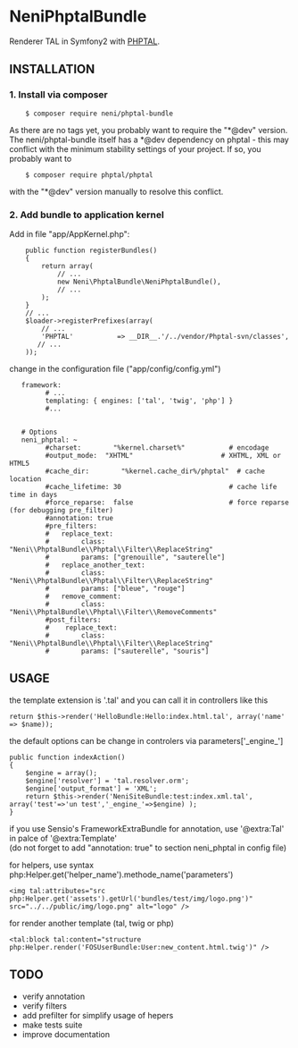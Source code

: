 NeniPhptalBundle
================

Renderer TAL in Symfony2 with [PHPTAL](http://phptal.org/).

## INSTALLATION

### 1. Install via composer

        $ composer require neni/phptal-bundle
        
As there are no tags yet, you probably want to require the "*@dev" version. The neni/phptal-bundle itself has a *@dev dependency on phptal - this may conflict with the minimum stability settings of your project. If so, you probably want to

        $ composer require phptal/phptal
        
with the "*@dev" version manually to resolve this conflict.


### 2. Add bundle to application kernel

Add in file "app/AppKernel.php":

        public function registerBundles()
        {
            return array(
                // ...
                new Neni\PhptalBundle\NeniPhptalBundle(),
                // ...
            );
        }
        // ...
        $loader->registerPrefixes(array(
            // ...
            'PHPTAL'           => __DIR__.'/../vendor/Phptal-svn/classes',
           // ...
        ));
        
change in the configuration file ("app/config/config.yml")

       framework:
             # ...
             templating: { engines: ['tal', 'twig', 'php'] }
             #...


       # Options 
       neni_phptal: ~ 
             #charset:        "%kernel.charset%"           # encodage
             #output_mode: 	"XHTML"                      # XHTML, XML or HTML5
             #cache_dir: 		"%kernel.cache_dir%/phptal"  # cache location
             #cache_lifetime: 30                           # cache life time in days
             #force_reparse:  false                        # force reparse (for debugging pre_filter)
             #annotation: true
             #pre_filters:
             #   replace_text:
             #        class: "Neni\\PhptalBundle\\Phptal\\Filter\\ReplaceString"
             #        params: ["grenouille", "sauterelle"]
             #   replace_another_text:
             #        class: "Neni\\PhptalBundle\\Phptal\\Filter\\ReplaceString"
             #        params: ["bleue", "rouge"]
             #   remove_comment: 
             #        class: "Neni\\PhptalBundle\\Phptal\\Filter\\RemoveComments"
             #post_filters:
             #    replace_text:
             #        class: "Neni\\PhptalBundle\\Phptal\\Filter\\ReplaceString"
             #        params: ["sauterelle", "souris"]



## USAGE

the template extension is '.tal' and you can call it in controllers like this

    return $this->render('HelloBundle:Hello:index.html.tal', array('name' => $name));

the default options can be change in controlers via parameters['\_engine\_']

    public function indexAction()
    {
        $engine = array();
        $engine['resolver'] = 'tal.resolver.orm';
        $engine['output_format'] = 'XML';
        return $this->render('NeniSiteBundle:test:index.xml.tal', array('test'=>'un test','_engine_'=>$engine) );
    }

if you use Sensio's FrameworkExtraBundle for annotation, use '@extra:Tal' in palce of '@extra:Template'  
(do not forget to add "annotation: true" to section neni_phptal in config file)


for helpers, use syntax php:Helper.get('helper_name').methode_name('parameters')

    <img tal:attributes="src php:Helper.get('assets').getUrl('bundles/test/img/logo.png')" src="../../public/img/logo.png" alt="logo" />


for render another template (tal, twig or php)

    <tal:block tal:content="structure php:Helper.render('FOSUserBundle:User:new_content.html.twig')" />




## TODO

- verify annotation
- verify filters
- add prefilter for simplify usage of hepers
- make tests suite
- improve documentation



